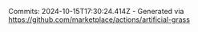 Commits: 2024-10-15T17:30:24.414Z - Generated via https://github.com/marketplace/actions/artificial-grass
<br>
